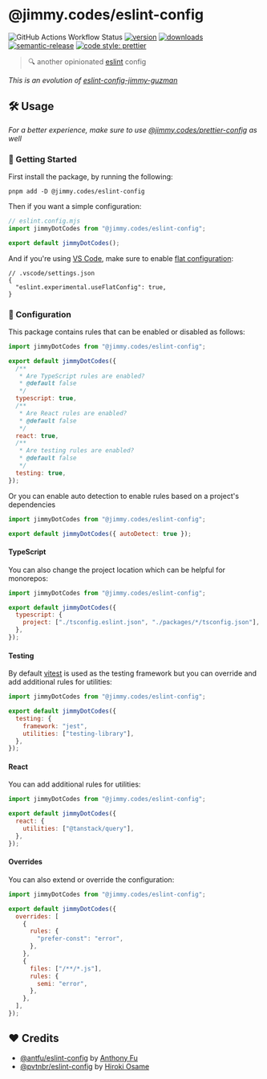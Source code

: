 # @jimmy.codes/eslint-config

![GitHub Actions Workflow Status](https://img.shields.io/github/actions/workflow/status/jimmy-guzman/eslint-config/cd.yml?style=flat-square&logo=github-actions)
[![version](https://img.shields.io/npm/v/@jimmy.codes/eslint-config.svg?logo=npm&style=flat-square)](https://www.npmjs.com/package/@jimmy.codes/eslint-config)
[![downloads](https://img.shields.io/npm/dm/@jimmy.codes/eslint-config.svg?logo=npm&style=flat-square)](http://www.npmtrends.com/@jimmy.codes/eslint-config)
[![semantic-release](https://img.shields.io/badge/%20%20%F0%9F%93%A6%F0%9F%9A%80-semantic--release-e10079.svg?style=flat-square)](https://semantic-release.gitbook.io/semantic-release)
[![code style: prettier](https://img.shields.io/badge/code_style-prettier-ff69b4.svg?style=flat-square&logo=prettier)](https://github.com/prettier/prettier)

> 🔍 another opinionated [eslint](https://eslint.org) config

_This is an evolution of [eslint-config-jimmy-guzman](https://github.com/jimmy-guzman/eslint-config-jimmy-guzman)_

## 🛠️ Usage

_For a better experience, make sure to use [@jimmy.codes/prettier-config](https://github.com/jimmy-guzman/prettier-config) as well_

### 🔨 Getting Started

First install the package, by running the following:

```
pnpm add -D @jimmy.codes/eslint-config
```

Then if you want a simple configuration:

```js
// eslint.config.mjs
import jimmyDotCodes from "@jimmy.codes/eslint-config";

export default jimmyDotCodes();
```

And if you're using [VS Code](https://code.visualstudio.com), make sure to enable [flat configuration](https://eslint.org/docs/v8.x/use/configure/configuration-files-new):

```jsonc
// .vscode/settings.json
{
  "eslint.experimental.useFlatConfig": true,
}
```

### 🔧 Configuration

This package contains rules that can be enabled or disabled as follows:

```js
import jimmyDotCodes from "@jimmy.codes/eslint-config";

export default jimmyDotCodes({
  /**
   * Are TypeScript rules are enabled?
   * @default false
   */
  typescript: true,
  /**
   * Are React rules are enabled?
   * @default false
   */
  react: true,
  /**
   * Are testing rules are enabled?
   * @default false
   */
  testing: true,
});
```

Or you can enable auto detection to enable rules based on a project's dependencies

```js
import jimmyDotCodes from "@jimmy.codes/eslint-config";

export default jimmyDotCodes({ autoDetect: true });
```

#### TypeScript

You can also change the project location which can be helpful for monorepos:

```js
import jimmyDotCodes from "@jimmy.codes/eslint-config";

export default jimmyDotCodes({
  typescript: {
    project: ["./tsconfig.eslint.json", "./packages/*/tsconfig.json"],
  },
});
```

#### Testing

By default [vitest](https://vitest.dev) is used as the testing framework but you can override and add additional rules for utilities:

```js
import jimmyDotCodes from "@jimmy.codes/eslint-config";

export default jimmyDotCodes({
  testing: {
    framework: "jest",
    utilities: ["testing-library"],
  },
});
```

#### React

You can add additional rules for utilities:

```js
import jimmyDotCodes from "@jimmy.codes/eslint-config";

export default jimmyDotCodes({
  react: {
    utilities: ["@tanstack/query"],
  },
});
```

#### Overrides

You can also extend or override the configuration:

```js
import jimmyDotCodes from "@jimmy.codes/eslint-config";

export default jimmyDotCodes({
  overrides: [
    {
      rules: {
        "prefer-const": "error",
      },
    },
    {
      files: ["/**/*.js"],
      rules: {
        semi: "error",
      },
    },
  ],
});
```

## ❤️ Credits

- [@antfu/eslint-config](https://github.com/antfu/eslint-config) by [Anthony Fu](https://antfu.me)
- [@pvtnbr/eslint-config](https://github.com/privatenumber/eslint-config) by [Hiroki Osame](https://hirok.io/)

